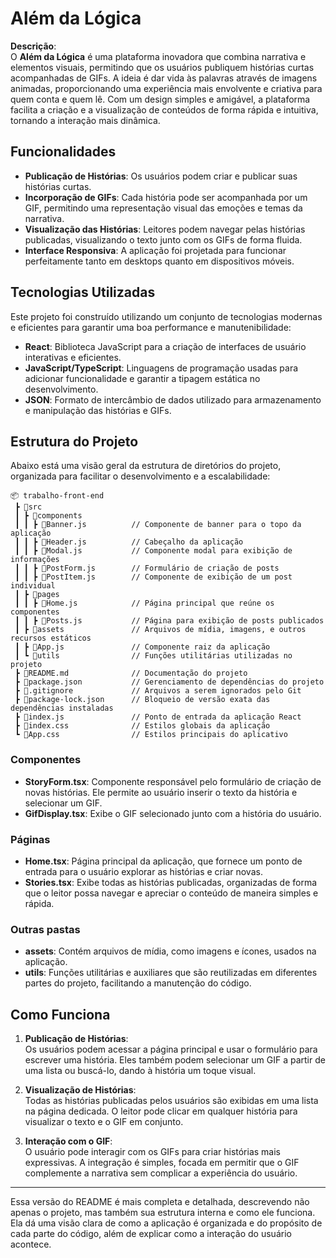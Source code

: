 # Além da Lógica

**Descrição**:  
O **Além da Lógica** é uma plataforma inovadora que combina narrativa e elementos visuais, permitindo que os usuários publiquem histórias curtas acompanhadas de GIFs. A ideia é dar vida às palavras através de imagens animadas, proporcionando uma experiência mais envolvente e criativa para quem conta e quem lê. Com um design simples e amigável, a plataforma facilita a criação e a visualização de conteúdos de forma rápida e intuitiva, tornando a interação mais dinâmica.

## Funcionalidades

- **Publicação de Histórias**: Os usuários podem criar e publicar suas histórias curtas.
- **Incorporação de GIFs**: Cada história pode ser acompanhada por um GIF, permitindo uma representação visual das emoções e temas da narrativa.
- **Visualização das Histórias**: Leitores podem navegar pelas histórias publicadas, visualizando o texto junto com os GIFs de forma fluida.
- **Interface Responsiva**: A aplicação foi projetada para funcionar perfeitamente tanto em desktops quanto em dispositivos móveis.
  
## Tecnologias Utilizadas

Este projeto foi construído utilizando um conjunto de tecnologias modernas e eficientes para garantir uma boa performance e manutenibilidade:

- **React**: Biblioteca JavaScript para a criação de interfaces de usuário interativas e eficientes.
- **JavaScript/TypeScript**: Linguagens de programação usadas para adicionar funcionalidade e garantir a tipagem estática no desenvolvimento.
- **JSON**: Formato de intercâmbio de dados utilizado para armazenamento e manipulação das histórias e GIFs.

## Estrutura do Projeto

Abaixo está uma visão geral da estrutura de diretórios do projeto, organizada para facilitar o desenvolvimento e a escalabilidade:

```
📦 trabalho-front-end
 ┣ 📂src
 ┃ ┣ 📂components
 ┃ ┃ ┣ 📜Banner.js          // Componente de banner para o topo da aplicação
 ┃ ┃ ┣ 📜Header.js          // Cabeçalho da aplicação
 ┃ ┃ ┣ 📜Modal.js           // Componente modal para exibição de informações
 ┃ ┃ ┣ 📜PostForm.js        // Formulário de criação de posts
 ┃ ┃ ┣ 📜PostItem.js        // Componente de exibição de um post individual
 ┃ ┣ 📂pages
 ┃ ┃ ┣ 📜Home.js            // Página principal que reúne os componentes
 ┃ ┃ ┣ 📜Posts.js           // Página para exibição de posts publicados
 ┃ ┣ 📂assets               // Arquivos de mídia, imagens, e outros recursos estáticos
 ┃ ┣ 📜App.js               // Componente raiz da aplicação
 ┃ ┗ 📂utils                // Funções utilitárias utilizadas no projeto
 ┣ 📜README.md              // Documentação do projeto
 ┣ 📜package.json           // Gerenciamento de dependências do projeto
 ┣ 📜.gitignore             // Arquivos a serem ignorados pelo Git
 ┣ 📜package-lock.json      // Bloqueio de versão exata das dependências instaladas
 ┣ 📜index.js               // Ponto de entrada da aplicação React
 ┣ 📜index.css              // Estilos globais da aplicação
 ┗ 📜App.css                // Estilos principais do aplicativo
```

### Componentes

- **StoryForm.tsx**: Componente responsável pelo formulário de criação de novas histórias. Ele permite ao usuário inserir o texto da história e selecionar um GIF.
- **GifDisplay.tsx**: Exibe o GIF selecionado junto com a história do usuário.
  
### Páginas

- **Home.tsx**: Página principal da aplicação, que fornece um ponto de entrada para o usuário explorar as histórias e criar novas.
- **Stories.tsx**: Exibe todas as histórias publicadas, organizadas de forma que o leitor possa navegar e apreciar o conteúdo de maneira simples e rápida.

### Outras pastas

- **assets**: Contém arquivos de mídia, como imagens e ícones, usados na aplicação.
- **utils**: Funções utilitárias e auxiliares que são reutilizadas em diferentes partes do projeto, facilitando a manutenção do código.

## Como Funciona

1. **Publicação de Histórias**:  
   Os usuários podem acessar a página principal e usar o formulário para escrever uma história. Eles também podem selecionar um GIF a partir de uma lista ou buscá-lo, dando à história um toque visual.

2. **Visualização de Histórias**:  
   Todas as histórias publicadas pelos usuários são exibidas em uma lista na página dedicada. O leitor pode clicar em qualquer história para visualizar o texto e o GIF em conjunto.

3. **Interação com o GIF**:  
   O usuário pode interagir com os GIFs para criar histórias mais expressivas. A integração é simples, focada em permitir que o GIF complemente a narrativa sem complicar a experiência do usuário.

---

Essa versão do README é mais completa e detalhada, descrevendo não apenas o projeto, mas também sua estrutura interna e como ele funciona. Ela dá uma visão clara de como a aplicação é organizada e do propósito de cada parte do código, além de explicar como a interação do usuário acontece.
